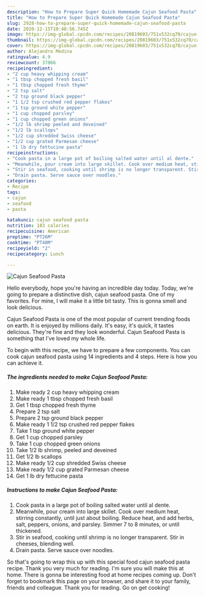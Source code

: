 ```yaml
---
description: "How to Prepare Super Quick Homemade Cajun Seafood Pasta"
title: "How to Prepare Super Quick Homemade Cajun Seafood Pasta"
slug: 2928-how-to-prepare-super-quick-homemade-cajun-seafood-pasta
date: 2020-12-15T10:48:56.745Z
image: https://img-global.cpcdn.com/recipes/20819603/751x532cq70/cajun-seafood-pasta-recipe-main-photo.jpg
thumbnail: https://img-global.cpcdn.com/recipes/20819603/751x532cq70/cajun-seafood-pasta-recipe-main-photo.jpg
cover: https://img-global.cpcdn.com/recipes/20819603/751x532cq70/cajun-seafood-pasta-recipe-main-photo.jpg
author: Alejandro Medina
ratingvalue: 4.9
reviewcount: 37066
recipeingredient:
- "2 cup heavy whipping cream"
- "1 tbsp chopped fresh basil"
- "1 tbsp chopped fresh thyme"
- "2 tsp salt"
- "2 tsp ground black pepper"
- "1 1/2 tsp crushed red pepper flakes"
- "1 tsp ground white pepper"
- "1 cup chopped parsley"
- "1 cup chopped green onions"
- "1/2 lb shrimp peeled and deveined"
- "1/2 lb scallops"
- "1/2 cup shredded Swiss cheese"
- "1/2 cup grated Parmesan cheese"
- "1 lb dry fettucine pasta"
recipeinstructions:
- "Cook pasta in a large pot of boiling salted water until al dente."
- "Meanwhile, pour cream into large skillet. Cook over medium heat, stirring constantly, until just about boiling. Reduce heat, and add herbs, salt, peppers, onions, and parsley. Simmer 7 to 8 minutes, or until thickened."
- "Stir in seafood, cooking until shrimp is no longer transparent. Stir in cheeses, blending well."
- "Drain pasta. Serve sauce over noodles."
categories:
- Recipe
tags:
- cajun
- seafood
- pasta

katakunci: cajun seafood pasta 
nutrition: 183 calories
recipecuisine: American
preptime: "PT26M"
cooktime: "PT40M"
recipeyield: "2"
recipecategory: Lunch

---
```



![Cajun Seafood Pasta](https://img-global.cpcdn.com/recipes/20819603/751x532cq70/cajun-seafood-pasta-recipe-main-photo.jpg)

Hello everybody, hope you're having an incredible day today. Today, we're going to prepare a distinctive dish, cajun seafood pasta. One of my favorites. For mine, I will make it a little bit tasty. This is gonna smell and look delicious.

Cajun Seafood Pasta is one of the most popular of current trending foods on earth. It is enjoyed by millions daily. It's easy, it's quick, it tastes delicious. They're fine and they look wonderful. Cajun Seafood Pasta is something that I've loved my whole life.




To begin with this recipe, we have to prepare a few components. You can cook cajun seafood pasta using 14 ingredients and 4 steps. Here is how you can achieve it.

<!--inarticleads1-->

##### The ingredients needed to make Cajun Seafood Pasta:

1. Make ready 2 cup heavy whipping cream
1. Make ready 1 tbsp chopped fresh basil
1. Get 1 tbsp chopped fresh thyme
1. Prepare 2 tsp salt
1. Prepare 2 tsp ground black pepper
1. Make ready 1 1/2 tsp crushed red pepper flakes
1. Take 1 tsp ground white pepper
1. Get 1 cup chopped parsley
1. Take 1 cup chopped green onions
1. Take 1/2 lb shrimp, peeled and deveined
1. Get 1/2 lb scallops
1. Make ready 1/2 cup shredded Swiss cheese
1. Make ready 1/2 cup grated Parmesan cheese
1. Get 1 lb dry fettucine pasta




<!--inarticleads2-->

##### Instructions to make Cajun Seafood Pasta:

1. Cook pasta in a large pot of boiling salted water until al dente.
1. Meanwhile, pour cream into large skillet. Cook over medium heat, stirring constantly, until just about boiling. Reduce heat, and add herbs, salt, peppers, onions, and parsley. Simmer 7 to 8 minutes, or until thickened.
1. Stir in seafood, cooking until shrimp is no longer transparent. Stir in cheeses, blending well.
1. Drain pasta. Serve sauce over noodles.




So that's going to wrap this up with this special food cajun seafood pasta recipe. Thank you very much for reading. I'm sure you will make this at home. There is gonna be interesting food at home recipes coming up. Don't forget to bookmark this page on your browser, and share it to your family, friends and colleague. Thank you for reading. Go on get cooking!
